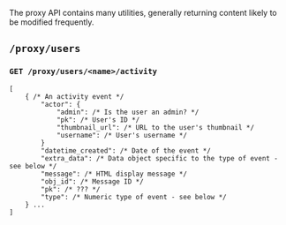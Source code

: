 The proxy API contains many utilities, generally returning content likely to be modified frequently.

## `/proxy/users`

### `GET /proxy/users/<name>/activity`

```
[
    { /* An activity event */
        "actor": {
            "admin": /* Is the user an admin? */
            "pk": /* User's ID */
            "thumbnail_url": /* URL to the user's thumbnail */
            "username": /* User's username */
        }
        "datetime_created": /* Date of the event */
        "extra_data": /* Data object specific to the type of event - see below */
        "message": /* HTML display message */
        "obj_id": /* Message ID */
        "pk": /* ??? */
        "type": /* Numeric type of event - see below */
    } ...
]
```
